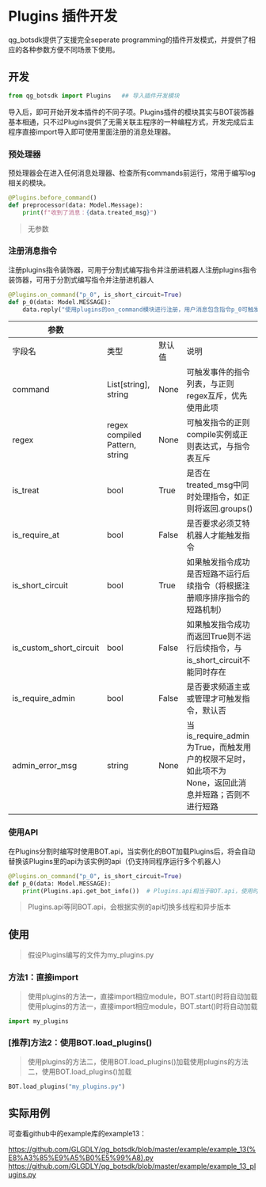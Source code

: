 # Plugins 插件开发

qg_botsdk提供了支援完全seperate programming的插件开发模式，并提供了相应的各种参数方便不同场景下使用。

## 开发

```python
from qg_botsdk import Plugins   ## 导入插件开发模块
```

导入后，即可开始开发本插件的不同子项。Plugins插件的模块其实与BOT装饰器基本相通，只不过Plugins提供了无需关联主程序的一种编程方式，开发完成后主程序直接import导入即可使用里面注册的消息处理器。

### 预处理器

预处理器会在进入任何消息处理器、检查所有commands前运行，常用于编写log相关的模块。

```python
@Plugins.before_command()
def preprocessor(data: Model.Message):
    print(f"收到了消息：{data.treated_msg}")
```

> 无参数

### 注册消息指令

注册plugins指令装饰器，可用于分割式编写指令并注册进机器人注册plugins指令装饰器，可用于分割式编写指令并注册进机器人

```python
@Plugins.on_command("p_0", is_short_circuit=True)
def p_0(data: Model.MESSAGE):
    data.reply("使用plugins的on_command模块进行注册，用户消息包含指令p_0可触发此函数")
```

| 参数                      |                                |       |                                                               |
| ----------------------- | ------------------------------ | ----- | ------------------------------------------------------------- |
| 字段名                     | 类型                             | 默认值   | 说明                                                            |
| command                 | List[string], string           | None  | 可触发事件的指令列表，与正则regex互斥，优先使用此项                                  |
| regex                   | regex compiled Pattern, string | None  | 可触发指令的正则compile实例或正则表达式，与指令表互斥                                |
| is_treat                | bool                           | True  | 是否在treated_msg中同时处理指令，如正则将返回.groups()                         |
| is_require_at           | bool                           | False | 是否要求必须艾特机器人才能触发指令                                             |
| is_short_circuit        | bool                           | True  | 如果触发指令成功是否短路不运行后续指令（将根据注册顺序排序指令的短路机制）                         |
| is_custom_short_circuit | bool                           | False | 如果触发指令成功而返回True则不运行后续指令，与is_short_circuit不能同时存在               |
| is_require_admin        | bool                           | False | 是否要求频道主或或管理才可触发指令，默认否                                         |
| admin_error_msg         | string                         | None  | 当is_require_admin为True，而触发用户的权限不足时，如此项不为None，返回此消息并短路；否则不进行短路 |

### 使用API

在Plugins分割时编写时使用BOT.api，当实例化的BOT加载Plugins后，将会自动替换该Plugins里的api为该实例的api（仍支持同程序运行多个机器人）

```python
@Plugins.on_command("p_0", is_short_circuit=True)
def p_0(data: Model.MESSAGE):
    print(Plugins.api.get_bot_info())  # Plugins.api相当于BOT.api，使用时会自动将其替换成当前机器人实例里的api模块
```

> Plugins.api等同BOT.api，会根据实例的api切换多线程和异步版本

## 使用

> 假设Plugins编写的文件为my_plugins.py

### 方法1：直接import

> 使用plugins的方法一，直接import相应module，BOT.start()时将自动加载使用plugins的方法一，直接import相应module，BOT.start()时将自动加载

```python
import my_plugins
```

### [推荐]方法2：使用BOT.load_plugins()

> 使用plugins的方法二，使用BOT.load_plugins()加载使用plugins的方法二，使用BOT.load_plugins()加载

```python
BOT.load_plugins("my_plugins.py")
```

## 实际用例

可查看github中的example库的example13：

<https://github.com/GLGDLY/qg_botsdk/blob/master/example/example_13(%E8%A3%85%E9%A5%B0%E5%99%A8).py>
<https://github.com/GLGDLY/qg_botsdk/blob/master/example/example_13_plugins.py>
